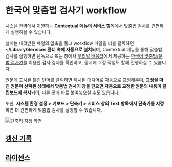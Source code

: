 # 한국어 맞춤법 검사기 workflow

시스템 전역에서 지원하는 **Contextual 메뉴의 서비스 항목**에서 맞춤법 검사를 간편하게 실행하실 수 있습니다.

설치는 내려받은 파일의 압축을 풀고 workflow 파일을 더블 클릭하면 **~/Library/Services 폴더 속에 자동으로 설치**되며, Contextual 메뉴를 통해 맞춤법 검사를 실행하면 단독으로 뜨는 창에서 [우리말 배움터](http://urimal.cs.pusan.ac.kr/)에서 제공하는 [한국어 맞춤법/문법 검사기](http://speller.cs.pusan.ac.kr)를 이용한 검사 결과를 확인하고, 동시에 교정 작업도 함께 진행하실 수 있습니다.

원문에 표시된 틀린 단어를 클릭하면 제시된 대치어로 자동으로 교정해주며, **교정을 마친 원문이 선택된 상태에서 맞춤법 검사기 창을 닫으면 자동으로 교정한 원문의 내용이 클립보드에 복사**되어, 다른 곳에 바로 붙여넣으실 수도 있습니다.

또한, **시스템 환경 설정 > 키보드 > 단축키 > 서비스 창의 Text 항목에서 단축키를 지정**하면 더 간편하게 맞춤법 검사를 실행할 수 있습니다.

![단축키 지정 화면](http://appletree.or.kr/automator/automator-workflow-keyboard-shortcut.png)

## [갱신 기록](CHANGELOG.md)

## [라이센스](LICENSE)